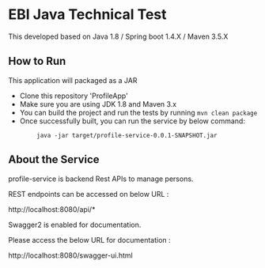 # EBI Java Technical Test

This developed based on Java 1.8 / Spring boot 1.4.X / Maven 3.5.X

## How to Run 

This application will packaged as a JAR

* Clone this repository 'ProfileApp'
* Make sure you are using JDK 1.8 and Maven 3.x
* You can build the project and run the tests by running ```mvn clean package```
* Once successfully built, you can run the service by below command:
```
        java -jar target/profile-service-0.0.1-SNAPSHOT.jar

```
 

## About the Service

profile-service is backend Rest APIs to manage persons.

REST endpoints can be accessed on below URL :

 http://localhost:8080/api/*

Swagger2 is enabled for documentation.

Please access the below URL for documentation :

 http://localhost:8080/swagger-ui.html
 
 
